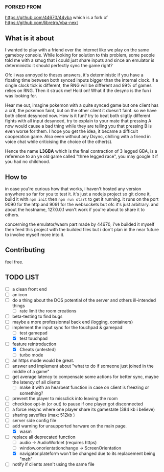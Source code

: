 ### FORKED FROM
https://github.com/44670/44vba
which is a fork of https://github.com/libretro/vba-next
## What is it about
I wanted to play with a friend over the internet like we play on the same gameboy console.
While looking for solution to this problem, some people told me with a smug that i could just share inputs 
and since an emulator is deterministic it should perfectly sync the game right?

Ofc i was annoyed to theses answers, it's deterministic if you have a floating time between both synced inputs bigger than the internal clock. If a single clock tick is different, the RNG will be different and 99% of games relies on RNG.
Then it struck me! Hold on! What if the desync is the fun i was looking for.

Hear me out, imagine pokemon with a quite synced game but one client has a crit, the pokemon faint, but on the other client it doesn't faint.
so we have both client desynced now. How is it fun? try to beat both sligtly different fights with all input desynced, try to explain to your mate
that pressing A now would cause a bad thing while they are telling you that pressing B is even worse for them.
I hope you get the idea, it became a difficult cooperation game. Also even without any Dsync, chilling with a friend in voice chat while criticising the choice of the other(s).

Hence the name **L3GBA** which is the final contraction of 3 legged GBA, is a reference to an ye old game called "three legged race", you may google it if you had no childhood.

## How to
in case you're curious how that works, i haven't hosted any version anywhere so far for you to test it.
it's just a nodejs project so git clone it, build it with ```npm init``` then ```npm run start``` to get it running.
it runs on the port 9090 for the http and 9091 for the websockets but ofc it's just arbitrary. and about the hostname, 127.0.0.1 won't work if you're about to share it to others.

concerning the emulator/wasm part made by 44670, i've builded it myself then feed this project with the builded files but i don't plan in the near future to involve myself more into it.

## Contributing
feel free.

## TODO LIST
- [ ] a clean front end
- [ ] an icon
- [ ] do a thing about the DOS potential of the server and others ill-intended things
    - [ ] rate limit the room creations
- [ ] beta-testing to find bugs
- [ ] maybe a more professionnal back end (logging, containers)
- [ ] implement the input sync for the touchpad & gamepad
    - [ ] test gamepad
    - [x] test touchpad
- [ ] feature reintroduction
    - [x] Cheats (untested)
    - [ ] turbo mode
- [ ] an https mode would be great.
- [ ] answer and implement about "what to do if someone just joined in the middle of a game"
- [ ] get average latency to compensate some actions for better sync, maybe the latency of all clients
    - [ ] make it with an hearbeat function in case on client is freezing or something?
- [ ] prevent the player to missclick into leaving the room
- [ ] checkbox opt-in (or out) to pause if one player got disconnected
- [ ] a force resync where one player share its gamestate (384 kb i believe)
- [ ] sharing savefiles (max: 512kb )
- [ ] server side config file
- [ ] add warning for unsupported harware on the main page.
    - [x] wasm
- [ ] replace all deprecated function
    - [ ] audio -> AudioWorklet (requires https)
    - [ ] window.onorientationchange -> ScreenOrientation
    - [x] navigator.plateform won't be changed due to its replacement being "meh"
- [ ] notify if clients aren't using the same file